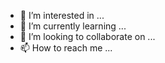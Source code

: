 
- 👀 I’m interested in ...
- 🌱 I’m currently learning ...
- 💞️ I’m looking to collaborate on ...
- 📫 How to reach me ...

<!---
mortezadenaei/mortezadenaei is a ✨ special ✨ repository because its `README.md` (this file) appears on your GitHub profile.
You can click the Preview link to take a look at your changes.
--->
